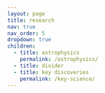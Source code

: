 ```yaml
---
layout: page
title: research
nav: true
nav_order: 5
dropdown: true
children:
  - title: astrophysics
    permalink: /astrophysics/
  - title: divider
  - title: key discoveries
    permalink: /key-science/
---
```

